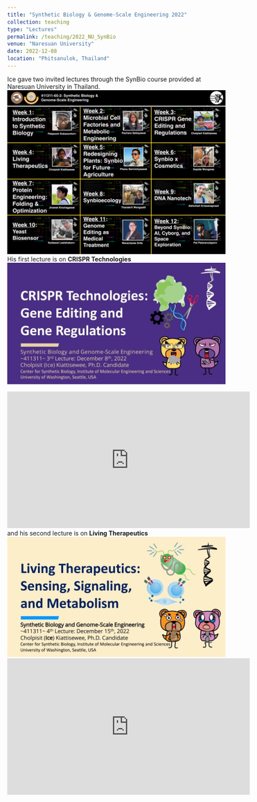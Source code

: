 ```yaml
---
title: "Synthetic Biology & Genome-Scale Engineering 2022"
collection: teaching
type: "Lectures"
permalink: /teaching/2022_NU_SynBio
venue: "Naresuan University"
date: 2022-12-08
location: "Phitsanulok, Thailand"
---
```


Ice gave two invited lectures through the SynBio course provided at Naresuan University in Thailand.
<br/><img src='/images/2022_NU_SynBio.jpg'>
His first lecture is on <b>CRISPR Technologies</b>
<br/><img src='/images/2022_NU_3rd-lecture.jpg'>
<iframe width="560" height="315" src="https://www.youtube.com/embed/Zq692BCSxro?si=ljzgsbVsg86OYNcK" title="YouTube video player" frameborder="0" allow="accelerometer; autoplay; clipboard-write; encrypted-media; gyroscope; picture-in-picture; web-share" referrerpolicy="strict-origin-when-cross-origin" allowfullscreen></iframe>
and his second lecture is on <b>Living Therapeutics</b>
<br/><img src='/images/2022_NU-4th-lecture.jpg'>
<iframe width="560" height="315" src="https://www.youtube.com/embed/HOK63BxsJjQ?si=UXoB-nGAkOP6nq0S" title="YouTube video player" frameborder="0" allow="accelerometer; autoplay; clipboard-write; encrypted-media; gyroscope; picture-in-picture; web-share" referrerpolicy="strict-origin-when-cross-origin" allowfullscreen></iframe>
